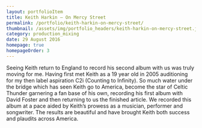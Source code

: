 ```yaml
---
layout: portfolioItem
title: Keith Harkin – On Mercy Street
permalink: /portfolio/keith-harkin-on-mercy-street/
thumbnail: /assets/img/portfolio_headers/keith-harkin-on-mercy-street.jpeg
category: production_mixing
date: 29 August 2016
homepage: true
homepageOrder: 3
---
```


Seeing Keith return to England to record his second album with us was truly moving for me. Having first met Keith as a 19 year old in 2005 auditioning for my then label aspiration C2i (Counting to Infinity). So much water under the bridge which has seen Keith go to America, become the star of Celtic Thunder garnering a fan base of his own, recording his first album with David Foster and then returning to us the finished article. We recorded this album at a pace aided by Keith’s prowess as a musician, performer and songwriter. The results are beautiful and have brought Keith both success and plaudits across America.